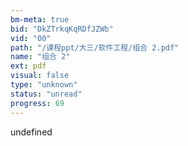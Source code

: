 ```yaml
---
bm-meta: true
bid: "DkZTrkqKqRDfJZWb"
vid: "00"
path: "/课程ppt/大三/软件工程/组合 2.pdf"
name: "组合 2"
ext: pdf
visual: false
type: "unknown"
status: "unread"
progress: 69
---
```

undefined